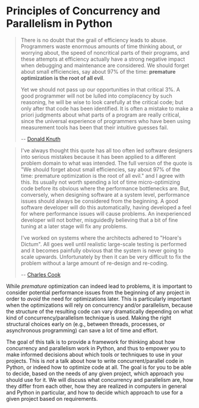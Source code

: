 # Principles of Concurrency and Parallelism in Python

> There is no doubt that the grail of efficiency leads to abuse.
> Programmers waste enormous amounts of time thinking about,
> or worrying about, the speed of noncritical parts of their programs,
> and these attempts at efficiency actually have a strong negative
> impact when debugging and maintenance are considered.
> We should forget about small efficiencies, say about 97% of the time:
> **premature optimization is the root of all evil**.
>
> Yet we should not pass up our opportunities in that critical 3%.
> A good programmer will not be lulled into complacency by such reasoning,
> he will be wise to look carefully at the critical code;
> but only after that code has been identified.
> It is often a mistake to make a priori judgments about
> what parts of a program are really critical,
> since the universal experience of programmers who
> have been using measurement tools has been that their intuitive guesses fail.
>
> -- [Donald Knuth](https://doi.org/10.1145/356635.356640)

> I've always thought this quote has all too often led software designers into serious mistakes
> because it has been applied to a different problem domain to what was intended.
> The full version of the quote is
> "We should forget about small efficiencies, say about 97% of the time: premature optimization is the root of all evil."
> and I agree with this.
> Its usually not worth spending a lot of time micro-optimizing code before its obvious where the performance bottlenecks are.
> But, conversely, when designing software at a system level, performance issues should always be considered from the beginning.
> A good software developer will do this automatically, having developed a feel for where performance issues will cause problems.
> An inexperienced developer will not bother, misguidedly believing that a bit of fine tuning at a later stage will fix any problems.
>
> I've worked on systems where the architects adhered to "Hoare's Dictum".
> All goes well until realistic large-scale testing is performed and it becomes
> painfully obvious that the system is never going to scale upwards.
> Unfortunately by then it can be very difficult to fix the problem without a large amount of re-design and re-coding.
>
> -- [Charles Cook](https://web.archive.org/web/20220411104143/http://www.cookcomputing.com/blog/archives/000084.html)

While *premature* optimization can indeed lead to problems,
it is important to consider potential performance issues from the beginning of any project
in order to *avoid* the need for optimizations later.
This is particularly important when the optimizations will rely on concurrency and/or parallelism,
because the structure of the resulting code can vary dramatically depending on what kind of concurrency/parallelism technique is used.
Making the right structural choices early on (e.g., between threads, processes, or asynchronous programming) can save a lot of time and effort.

The goal of this talk is to provide a framework for thinking about how concurrency and parallelism work in Python,
and thus to empower you to make informed decisions about which tools or techniques to use in your projects.
This is *not* a talk about how to write concurrent/parallel code in Python, or indeed how to optimize code at all.
The goal is for you to be able to decide, based on the needs of any given project, which approach you should use for it.
We will discuss what concurrency and parallelism are, how they differ from each other,
how they are realized in computers in general and Python in particular,
and how to decide which approach to use for a given project based on requirements.
